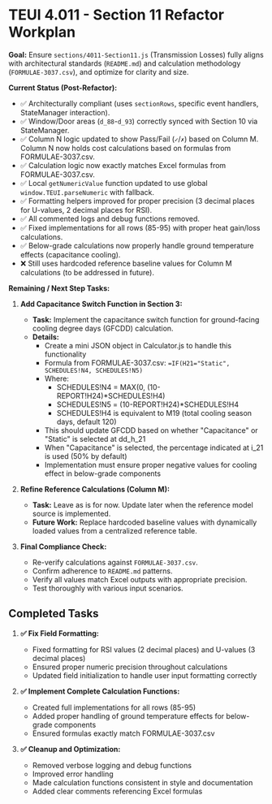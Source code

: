 # TEUI 4.011 - Section 11 Refactor Workplan

**Goal:** Ensure `sections/4011-Section11.js` (Transmission Losses) fully aligns with architectural standards (`README.md`) and calculation methodology (`FORMULAE-3037.csv`), and optimize for clarity and size.

**Current Status (Post-Refactor):**
*   ✅ Architecturally compliant (uses `sectionRows`, specific event handlers, StateManager interaction).
*   ✅ Window/Door areas (`d_88`-`d_93`) correctly synced with Section 10 via StateManager.
*   ✅ Column N logic updated to show Pass/Fail (`✓`/`✗`) based on Column M. Column N now holds cost calculations based on formulas from FORMULAE-3037.csv.
*   ✅ Calculation logic now exactly matches Excel formulas from FORMULAE-3037.csv.
*   ✅ Local `getNumericValue` function updated to use global `window.TEUI.parseNumeric` with fallback.
*   ✅ Formatting helpers improved for proper precision (3 decimal places for U-values, 2 decimal places for RSI).
*   ✅ All commented logs and debug functions removed.
*   ✅ Fixed implementations for all rows (85-95) with proper heat gain/loss calculations.
*   ✅ Below-grade calculations now properly handle ground temperature effects (capacitance cooling).
*   ❌ Still uses hardcoded reference baseline values for Column M calculations (to be addressed in future).

**Remaining / Next Step Tasks:**

1. **Add Capacitance Switch Function in Section 3:**
   * **Task:** Implement the capacitance switch function for ground-facing cooling degree days (GFCDD) calculation.
   * **Details:**
     * Create a mini JSON object in Calculator.js to handle this functionality
     * Formula from FORMULAE-3037.csv: `=IF(H21="Static", SCHEDULES!N4, SCHEDULES!N5)`
     * Where:
       * SCHEDULES!N4 = MAX(0, (10-REPORT!H24)*SCHEDULES!H4)
       * SCHEDULES!N5 = (10-REPORT!H24)*SCHEDULES!H4
       * SCHEDULES!H4 is equivalent to M19 (total cooling season days, default 120)
     * This should update GFCDD based on whether "Capacitance" or "Static" is selected at dd_h_21
     * When "Capacitance" is selected, the percentage indicated at i_21 is used (50% by default)
     * Implementation must ensure proper negative values for cooling effect in below-grade components

2. **Refine Reference Calculations (Column M):**
   * **Task:** Leave as is for now. Update later when the reference model source is implemented.
   * **Future Work:** Replace hardcoded baseline values with dynamically loaded values from a centralized reference table.

3. **Final Compliance Check:**
   * Re-verify calculations against `FORMULAE-3037.csv`.
   * Confirm adherence to `README.md` patterns.
   * Verify all values match Excel outputs with appropriate precision.
   * Test thoroughly with various input scenarios.

## Completed Tasks

1. **✅ Fix Field Formatting:**
   * Fixed formatting for RSI values (2 decimal places) and U-values (3 decimal places)
   * Ensured proper numeric precision throughout calculations
   * Updated field initialization to handle user input formatting correctly

2. **✅ Implement Complete Calculation Functions:**
   * Created full implementations for all rows (85-95)
   * Added proper handling of ground temperature effects for below-grade components
   * Ensured formulas exactly match FORMULAE-3037.csv

3. **✅ Cleanup and Optimization:**
   * Removed verbose logging and debug functions
   * Improved error handling
   * Made calculation functions consistent in style and documentation
   * Added clear comments referencing Excel formulas 